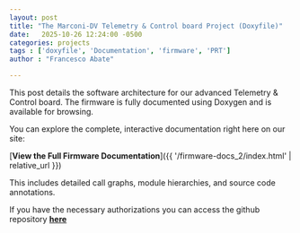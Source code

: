 ```yaml
---
layout: post
title: "The Marconi-DV Telemetry & Control board Project (Doxyfile)"
date:   2025-10-26 12:24:00 -0500
categories: projects
tags : ['doxyfile', 'Documentation', 'firmware', 'PRT']
author : "Francesco Abate"

---
```


This post details the software architecture for our advanced Telemetry & Control board.
The firmware is fully documented using Doxygen and is available for browsing.

You can explore the complete, interactive documentation right here on our site:

[**View the Full Firmware Documentation**]({{ '/firmware-docs_2/index.html' | relative_url }})

This includes detailed call graphs, module hierarchies, and source code annotations.

If you have the necessary authorizations you can access the github repository [**here**](https://github.com/PoliTo-Rocket-Team/Marconi-Nosecone)
